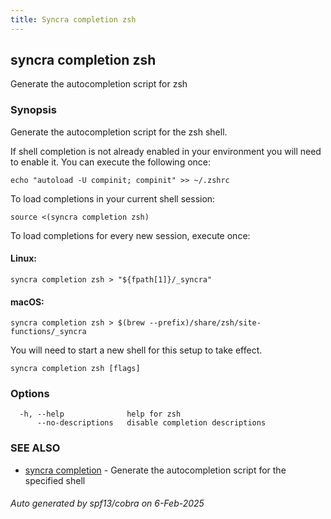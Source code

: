 ```yaml
---
title: Syncra completion zsh
---
```

## syncra completion zsh

Generate the autocompletion script for zsh

### Synopsis

Generate the autocompletion script for the zsh shell.

If shell completion is not already enabled in your environment you will need
to enable it.  You can execute the following once:

	echo "autoload -U compinit; compinit" >> ~/.zshrc

To load completions in your current shell session:

	source <(syncra completion zsh)

To load completions for every new session, execute once:

#### Linux:

	syncra completion zsh > "${fpath[1]}/_syncra"

#### macOS:

	syncra completion zsh > $(brew --prefix)/share/zsh/site-functions/_syncra

You will need to start a new shell for this setup to take effect.


```
syncra completion zsh [flags]
```

### Options

```
  -h, --help              help for zsh
      --no-descriptions   disable completion descriptions
```

### SEE ALSO

* [syncra completion](/en/cli/syncra_completion/)	 - Generate the autocompletion script for the specified shell

###### Auto generated by spf13/cobra on 6-Feb-2025
